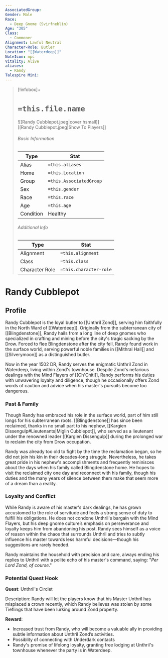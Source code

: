 ```yaml
---
AssociatedGroup: 
Gender: Male
Race:
  - Deep Gnome (Svirfneblin)
Age: "305"
Class:
  - Commoner
Alignment: Lawful Neutral
Character-Role: Butler
Location: "[[Waterdeep]]"
NoteIcon: npc
Vitality: Alive
aliases:
  - Randy
Talespire Mini:
---
```


> [!infobox]+  
> # `=this.file.name`  
> ![[Randy Cubblepot.jpeg|cover hsmall]]  
> [[Randy Cubblepot.jpeg|Show To Players]]  
> ###### Basic Information  
> Type |  Stat |  
> ---|---|  
> Alias | `=this.aliases` |  
> Home | `=this.Location` |  
> Group | `=this.AssociatedGroup` |  
> Sex | `=this.gender` |  
> Race | `=this.race` |  
> Age | `=this.age` |  
> Condition | Healthy |  
> ###### Additional Info  
> Type |  Stat |  
> ---|---|  
> Alignment | `=this.alignment` |  
> Class | `=this.class` |  
> Character Role | `=this.character-role` |

# Randy Cubblepot
## Profile
Randy Cubblepot is the loyal butler to [[Unthril Zond]], serving him faithfully in the North Ward of [[Waterdeep]]. Originally from the subterranean city of [[Blingdenstone]], Randy hails from a long line of deep gnomes who specialized in crafting and mining before the city's tragic sacking by the Drow. Forced to flee Blingdenstone after the city fell, Randy found work in the surface world, serving powerful noble families in [[Mithral Hall]] and [[Silverymoon]] as a distinguished butler.

Now in the year 1502 DR, Randy serves the enigmatic Unthril Zond in Waterdeep, living within Zond's townhouse. Despite Zond's nefarious dealings with the Mind Flayers of [[Ch'Chitl]], Randy performs his duties with unwavering loyalty and diligence, though he occasionally offers Zond words of caution and advice when his master's pursuits become too dangerous.

### Past & Family

Though Randy has embraced his role in the surface world, part of him still longs for his subterranean roots. [[Blingdenstone]] has since been reclaimed, thanks in no small part to his nephew, [[Kargien Dissengulp#Lieutenants|Miglin Cubblepot]], who served as a lieutenant under the renowned leader [[Kargien Dissengulp]] during the prolonged war to reclaim the city from Drow occupation.

Randy was already too old to fight by the time the reclamation began, so he did not join his kin in their decades-long struggle. Nevertheless, he takes great pride in his nephew's accomplishments and frequently reminisces about the days when his family called Blingdenstone home. He hopes to visit the reclaimed city one day and reconnect with his family, though his duties and the many years of silence between them make that seem more of a dream than a reality.

### Loyalty and Conflict

While Randy is aware of his master's dark dealings, he has grown accustomed to the role of servitude and feels a strong sense of duty to fulfill his obligations. He does not condone Unthril's bargain with the Mind Flayers, but his deep gnome culture’s emphasis on perseverance and loyalty keeps him from abandoning his post. Randy sees himself as a voice of reason within the chaos that surrounds Unthril and tries to subtly influence his master towards less harmful decisions—though his suggestions are rarely heeded.

Randy maintains the household with precision and care, always ending his replies to Unthril with a polite echo of his master's command, saying: "*Per Lord Zond, of course*."

### Potential Quest Hook
**Quest**: Unthril's Circlet 

Description: Randy will let the players know that his Master Unthril has misplaced a crown recently, which Randy believes was stolen by some Tieflings that have been lurking around Zond property.

**Reward**:
- Increased trust from Randy, who will become a valuable ally in providing subtle information about Unthril Zond’s activities.
- Possiblity of connecting with Underdark contacts
- Randy's promise of lifelong loyalty, granting free lodging at Unthril's townhouse whenever the party is in Waterdeep.


